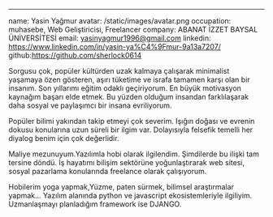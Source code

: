 ---
name: Yasin Yağmur
avatar: /static/images/avatar.png
occupation: muhasebe, Web Geliştiricisi, Freelancer 
company: ABANAT İZZET BAYSAL ÜNİVERSİTESİ
email: yasinyagmur1996@gmail.com
linkedin: https://www.linkedin.com/in/yasin-ya%C4%9Fmur-9a13a7207/
github:https://github.com/sherlock0614

Sorgusu çok, popüler kültürden uzak kalmaya çalışarak minimalist yaşamaya özen gösteren, aşırı tüketime ve israfa tamamen karşı olan bir insanım. Son yıllarımı eğitim odaklı geçiriyorum. En büyük motivasyon kaynağım başarı elde etmek. Bu yüzden olduğum insandan farklılaşarak daha sosyal ve paylaşımcı bir insana evriliyorum.

Popüler bilimi yakından takip etmeyi çok severim. Işığın doğası ve evrenin dokusu konularına uzun süreli bir ilgim var. Dolayısıyla felsefik temelli her diyalog benim için çok değerlidir. 

Maliye mezunuyum.Yazılımla hobi olarak ilgilendim. Şimdilerde bu ilişki tam tersine döndü. İş hayatımı bilişim sektörüne yoğunlaştırarak web sitesi, sosyal pazarlama konularında freelance olarak çalışıyorum.

Hobilerim yoga yapmak,Yüzme, paten sürmek, bilimsel araştırmalar yapmak... Yazılım alanında python ve javascript ekosistemleriyle ilgiliyim. Uzmanlaşmayı planladığım framework ise DJANGO. 
